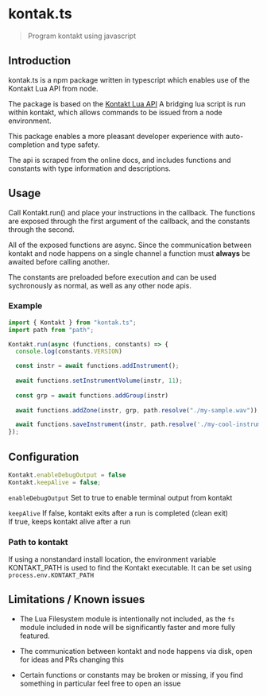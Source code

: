 # kontak.ts
> Program kontakt using javascript

## Introduction

kontak.ts is a npm package written in typescript which enables use of the Kontakt Lua API from node.

The package is based on the [Kontakt Lua API](https://native-instruments.com/ni-tech-manuals/kontakt-api-reference-manual/en/welcome-to-the-kontakt-lua-api-reference-manual) 
A bridging lua script is run within kontakt, which allows commands to be issued from a node environment. 

This package enables a more pleasant developer experience with auto-completion and type safety.

The api is scraped from the online docs, and includes functions and constants with type information and descriptions.


## Usage

Call Kontakt.run() and place your instructions in the callback. The functions are exposed through the first argument of the callback, and the constants through the second.

All of the exposed functions are async. Since the communication between kontakt and node happens on a single channel a function must **always** be awaited before calling another.

The constants are preloaded before execution and can be used sychronously as normal, as well as any other node apis.

### Example
```ts
import { Kontakt } from "kontak.ts";
import path from "path";

Kontakt.run(async (functions, constants) => {
  console.log(constants.VERSION)

  const instr = await functions.addInstrument();
  
  await functions.setInstrumentVolume(instr, 11);
  
  const grp = await functions.addGroup(instr)
  
  await functions.addZone(instr, grp, path.resolve("./my-sample.wav"));

  await functions.saveInstrument(instr, path.resolve('./my-cool-instrument.nki'))
});

```

## Configuration
  ```ts
  Kontakt.enableDebugOutput = false
  Kontakt.keepAlive = false;
  ```
  `enableDebugOutput`
  Set to true to enable terminal output from kontakt

  `keepAlive`
  If false, kontakt exits after a run is completed (clean exit)  
  If true, keeps kontakt alive after a run



### Path to kontakt
If using a nonstandard install location, the environment variable KONTAKT_PATH is used to find the Kontakt executable. It can be set using `process.env.KONTAKT_PATH`


## Limitations / Known issues

- The Lua Filesystem module is intentionally not included, as the `fs` module included in node will be significantly faster and more fully featured.

- The communication between kontakt and node happens via disk, open for ideas and PRs changing this

- Certain functions or constants may be broken or missing, if you find something in particular feel free to open an issue 